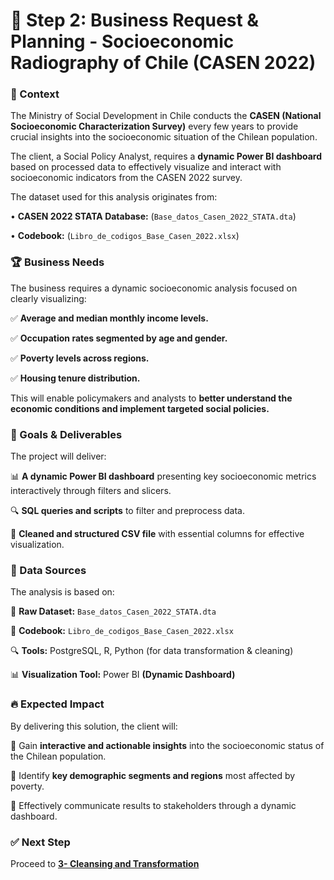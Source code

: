 # 📌 Step 2: Business Request & Planning - Socioeconomic Radiography of Chile (CASEN 2022)

### 📌 Context

The Ministry of Social Development in Chile conducts the **CASEN (National Socioeconomic Characterization Survey)** every few years to provide crucial insights into the socioeconomic situation of the Chilean population.

The client, a Social Policy Analyst, requires a **dynamic Power BI dashboard** based on processed data to effectively visualize and interact with socioeconomic indicators from the CASEN 2022 survey.

The dataset used for this analysis originates from:

• **CASEN 2022 STATA Database:** (```Base_datos_Casen_2022_STATA.dta```)

• **Codebook:** (```Libro_de_codigos_Base_Casen_2022.xlsx```)

### 🏆 Business Needs

The business requires a dynamic socioeconomic analysis focused on clearly visualizing:

✅ **Average and median monthly income levels.**

✅ **Occupation rates segmented by age and gender.**

✅ **Poverty levels across regions.**

✅ **Housing tenure distribution.**

This will enable policymakers and analysts to **better understand the economic conditions and implement targeted social policies.**

### 🎯 Goals & Deliverables

The project will deliver:

📊 **A dynamic Power BI dashboard** presenting key socioeconomic metrics interactively through filters and slicers.

🔍 **SQL queries and scripts** to filter and preprocess data.

📂 **Cleaned and structured CSV file** with essential columns for effective visualization.

### 📂 Data Sources

The analysis is based on:

📁 **Raw Dataset:** ```Base_datos_Casen_2022_STATA.dta```

📘 **Codebook:** ```Libro_de_codigos_Base_Casen_2022.xlsx```

🔍 **Tools:** PostgreSQL, R, Python (for data transformation & cleaning)

📊 **Visualization Tool:** Power BI **(Dynamic Dashboard)**

### 🔥 Expected Impact

By delivering this solution, the client will:

📌 Gain **interactive and actionable insights** into the socioeconomic status of the Chilean population.

📌 Identify **key demographic segments and regions** most affected by poverty.

📌 Effectively communicate results to stakeholders through a dynamic dashboard.

### ✅ Next Step

Proceed to **[3- Cleansing and Transformation](../3-%20Cleansing%20and%20Transformation/)**
